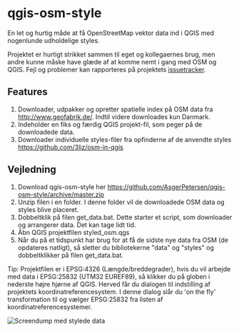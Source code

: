 qgis-osm-style
==============

En let og hurtig måde at få OpenStreetMap vektor data ind i QGIS med nogenlunde udholdelige styles.

Projektet er hurtigt strikket sammen til eget og kollegaernes brug, men andre kunne måske have glæde af at komme nemt i gang med OSM og QGIS. Fejl og problemer kan rapporteres på projektets [issuetracker](https://github.com/AsgerPetersen/qgis-osm-style/issues).

Features
--------------
1.  Downloader, udpakker og opretter spatielle index på OSM data fra http://www.geofabrik.de/. Indtil videre downloades kun Danmark.
2.  Indeholder en fiks og færdig QGIS projekt-fil, som peger på de downloadede data.
3.  Downloader individuelle styles-filer fra opfinderne af de anvendte styles https://github.com/3liz/osm-in-qgis

Vejledning
--------------
1.  Download qgis-osm-style her https://github.com/AsgerPetersen/qgis-osm-style/archive/master.zip
2.  Unzip filen i en folder. I denne folder vil de downloadede OSM data og styles blive placeret.
3.  Dobbeltklik på filen get_data.bat. Dette starter et script, som downloader og arrangerer data. Det kan tage lidt tid.
4.  Åbn QGIS projektfilen styled_osm.qgs
5.  Når du på et tidspunkt har brug for at få de sidste nye data fra OSM (de opdateres natligt), så sletter du bibliotekerne "data" og "styles" og dobbeltklikker på filen get_data.bat.

Tip: Projektfilen er i EPSG:4326 (Længde/breddegrader), hvis du vil arbejde med data i EPSG:25832 (UTM32 EUREF89), så klikker du på globen i nederste højre hjørne af QGIS. Herved får du dialogen til indstilling af projektets koordinatreferencesystem. I denne dialog slår du 'on the fly' transformation til og vælger EPSG:25832 fra listen af koordinatreferencesystemer.

![Screendump med stylede data](https://github.com/AsgerPetersen/qgis-osm-style/raw/readme-content/img/screendump.png)
